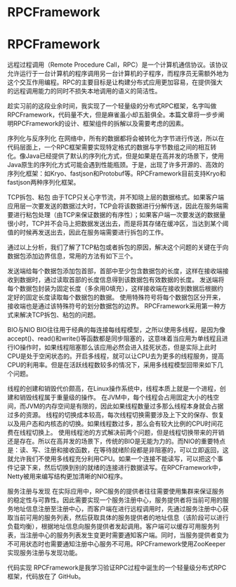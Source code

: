 # RPCFramework
# RPCFramework
远程过程调用（Remote Procedure Call，RPC）是一个计算机通信协议。该协议允许运行于一台计算机的程序调用另一台计算机的子程序，而程序员无需额外地为这个交互作用编程。RPC的主要目标是让构建分布式应用更加容易，在提供强大的远程调用能力的同时不损失本地调用的语义的简洁性。

趁实习前的这段业余时间，我实现了一个轻量级的分布式RPC框架，名字叫做 RPCFramework，代码量不大，但是麻雀虽小却五脏俱全。本篇文章将一步步阐明RPCFramework的设计、框架组件的拆解以及需要考虑的因素。

序列化与反序列化
在网络中，所有的数据都将会被转化为字节进行传送，所以在代码层面上，一个RPC框架需要实现特定格式的数据与字节数组之间的相互转化。像Java已经提供了默认的序列化方式，但是如果是在高并发的场景下，使用Java原生的序列化方式可能会遇到性能瓶颈。于是，出现了许多开源的、高效的序列化框架：如Kryo、fastjson和Protobuf等。RPCFramework目前支持Kryo和fastjson两种序列化框架。

TCP拆包、粘包
由于TCP只关心字节流，并不知晓上层的数据格式。如果客户端应用层一次要发送的数据过大时，TCP会将该数据进行分解传送，因此在服务端需要进行粘包处理（由TCP来保证数据的有序性）；如果客户端一次要发送的数据量很小时，TCP并不会马上把数据发送出去，而是将其存储在缓冲区，当达到某个阈值的时候再发送出去，因此在服务端需要进行拆包的工作。

通过以上分析，我们了解了TCP粘包或者拆包的原因，解决这个问题的关键在于向数据包添加边界信息，常用的方法有如下三个。

发送端给每个数据包添加包首部，首部中至少包含数据包的长度，这样在接收端接收到数据时，通过读取首部的长度信息得到该数据包有效数据的长度。
发送端将每个数据包封装为固定长度（多余用0填充），这样接收端在接收到数据后根据约定好的固定长度读取每个数据包的数据。
使用特殊符号将每个数据包区分开来，接收端也是通过该特殊符号的划分数据包的边界。
RPCFramework采用第一种方式来解决TCP拆包、粘包的问题。

BIO与NIO
BIO往往用于经典的每连接每线程模型，之所以使用多线程，是因为像accept()、read()和write()等函数都是同步阻塞的，这意味着当应用为单线程且进行IO操作时，如果线程阻塞那么该应用必然会进入挂死状态，但是实际上此时CPU是处于空闲状态的。开启多线程，就可以让CPU去为更多的线程服务，提高CPU的利用率。但是在活跃线程数较多的情况下，采用多线程模型回带来如下几个问题。

线程的创建和销毁代价颇高，在Linux操作系统中，线程本质上就是一个进程，创建和销毁线程属于重量级的操作。
在JVM中，每个线程会占用固定大小的栈空间，而JVM的内存空间是有限的，因此如果线程数量过多那么线程本身就会占据过多的资源。
线程的切换成本较高，每次线程切换需要涉及上下文的保存、恢复以及用户态和内核态的切换。如果线程数过多，那么会有较大比例的CPU时间花费在线程切换上。
使用线程池的方式解决前两个问题，但是线程切换带来的开销还是存在。所以在高并发的场景下，传统的BIO是无能为力的。而NIO的重要特点是：读、写、注册和接收函数，在等待就绪阶段都是非阻塞的，可以立即返回，这就允许我们不使用多线程充分利用CPU。如果一个连接不能读写，可以把这个事件记录下来，然后切换到别的就绪的连接进行数据读写。在RPCFramework中，Netty被用来编写结构更加清晰的NIO程序。

服务注册与发现
在实际应用中，RPC服务的提供者往往需要使用集群来保证服务的稳定性与可靠性。因此需要实现一个服务注册中心，服务提供者将当前可用的服务地址信息注册至注册中心，而客户端在进行远程调用时，先通过服务注册中心获取当前可用的服务列表，然后获取具体的服务提供者的地址信息（该阶段可以进行负载均衡），根据地址信息向服务提供者发起调用。客户端可以缓存可用服务列表，当注册中心的服务列表发生变更时需要通知客户端。同时，当服务提供者变为不可用状态时也需要通知注册中心服务不可用。RPCFramework使用ZooKeeper实现服务注册与发现功能。

代码实现
RPCFramework是我学习验证RPC过程中诞生的一个轻量级分布式RPC框架，代码放在了 GitHub。
